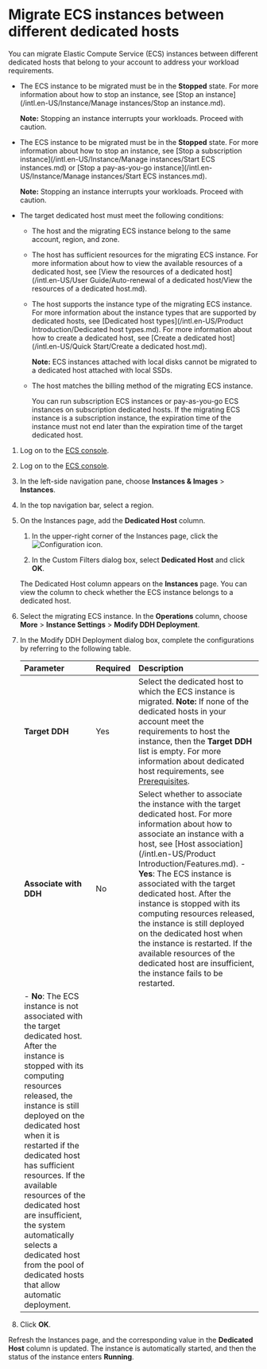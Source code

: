# Migrate ECS instances between different dedicated hosts

You can migrate Elastic Compute Service \(ECS\) instances between different dedicated hosts that belong to your account to address your workload requirements.

-   The ECS instance to be migrated must be in the **Stopped** state. For more information about how to stop an instance, see [Stop an instance](/intl.en-US/Instance/Manage instances/Stop an instance.md).

    **Note:** Stopping an instance interrupts your workloads. Proceed with caution.

-   The ECS instance to be migrated must be in the **Stopped** state. For more information about how to stop an instance, see [Stop a subscription instance](/intl.en-US/Instance/Manage instances/Start ECS instances.md) or [Stop a pay-as-you-go instance](/intl.en-US/Instance/Manage instances/Start ECS instances.md).

    **Note:** Stopping an instance interrupts your workloads. Proceed with caution.

-   The target dedicated host must meet the following conditions:
    -   The host and the migrating ECS instance belong to the same account, region, and zone.
    -   The host has sufficient resources for the migrating ECS instance. For more information about how to view the available resources of a dedicated host, see [View the resources of a dedicated host](/intl.en-US/User Guide/Auto-renewal of a dedicated host/View the resources of a dedicated host.md).
    -   The host supports the instance type of the migrating ECS instance. For more information about the instance types that are supported by dedicated hosts, see [Dedicated host types](/intl.en-US/Product Introduction/Dedicated host types.md). For more information about how to create a dedicated host, see [Create a dedicated host](/intl.en-US/Quick Start/Create a dedicated host.md).

        **Note:** ECS instances attached with local disks cannot be migrated to a dedicated host attached with local SSDs.

    -   The host matches the billing method of the migrating ECS instance.

        You can run subscription ECS instances or pay-as-you-go ECS instances on subscription dedicated hosts. If the migrating ECS instance is a subscription instance, the expiration time of the instance must not end later than the expiration time of the target dedicated host.


1.  Log on to the [ECS console](https://ecs.console.aliyun.com).

2.  Log on to the [ECS console](https://partners-intl.console.aliyun.com/#/ecs).

3.  In the left-side navigation pane, choose **Instances & Images** \> **Instances**.

4.  In the top navigation bar, select a region.

5.  On the Instances page, add the **Dedicated Host** column.

    1.  In the upper-right corner of the Instances page, click the ![Configuration](https://static-aliyun-doc.oss-accelerate.aliyuncs.com/assets/img/en-US/5653909951/p1350.png) icon.

    2.  In the Custom Filters dialog box, select **Dedicated Host** and click **OK**.

    The Dedicated Host column appears on the **Instances** page. You can view the column to check whether the ECS instance belongs to a dedicated host.

6.  Select the migrating ECS instance. In the **Operations** column, choose **More** \> **Instance Settings** \> **Modify DDH Deployment**.

7.  In the Modify DDH Deployment dialog box, complete the configurations by referring to the following table.

    |Parameter|Required|Description|
    |:--------|:-------|:----------|
    |**Target DDH**|Yes|Select the dedicated host to which the ECS instance is migrated. **Note:** If none of the dedicated hosts in your account meet the requirements to host the instance, then the **Target DDH** list is empty. For more information about dedicated host requirements, see [Prerequisites](#li_targetddh). |
    |**Associate with DDH**|No|Select whether to associate the instance with the target dedicated host. For more information about how to associate an instance with a host, see [Host association](/intl.en-US/Product Introduction/Features.md).     -   **Yes**: The ECS instance is associated with the target dedicated host. After the instance is stopped with its computing resources released, the instance is still deployed on the dedicated host when the instance is restarted. If the available resources of the dedicated host are insufficient, the instance fails to be restarted.
    -   **No**: The ECS instance is not associated with the target dedicated host. After the instance is stopped with its computing resources released, the instance is still deployed on the dedicated host when it is restarted if the dedicated host has sufficient resources. If the available resources of the dedicated host are insufficient, the system automatically selects a dedicated host from the pool of dedicated hosts that allow automatic deployment. |

8.  Click **OK**.


Refresh the Instances page, and the corresponding value in the **Dedicated Host** column is updated. The instance is automatically started, and then the status of the instance enters **Running**.

